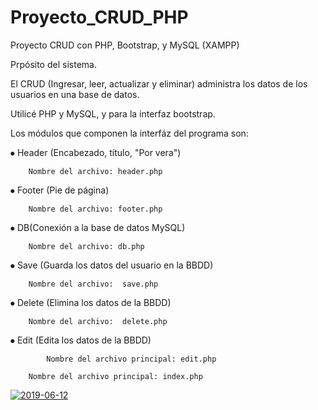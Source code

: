 # Proyecto_CRUD_PHP

Proyecto CRUD con PHP, Bootstrap, y MySQL (XAMPP)

Prpósito del sistema.

El CRUD (Ingresar, leer, actualizar y eliminar) administra los datos de los usuarios en una base de datos.

Utilicé PHP y MySQL, y para la interfaz bootstrap.

Los módulos que componen la interfáz del programa son:

⦁	Header (Encabezado, título, "Por vera")

		Nombre del archivo: header.php
    
⦁	Footer (Pie de página)

		Nombre del archivo: footer.php
    
⦁	DB(Conexión a la base de datos MySQL)

		Nombre del archivo: db.php
    
⦁	Save (Guarda los datos del usuario en la BBDD)

		Nombre del archivo:  save.php
    
⦁	Delete (Elimina los datos de la BBDD)

		Nombre del archivo:  delete.php
    
⦁	Edit (Edita los datos de la BBDD)

			Nombre del archivo principal: edit.php
      
		Nombre del archivo principal: index.php

<a href="https://ibb.co/0nHQ9Sj"><img src="https://i.ibb.co/RgR76mp/2019-06-12.png" alt="2019-06-12" border="0"></a>
